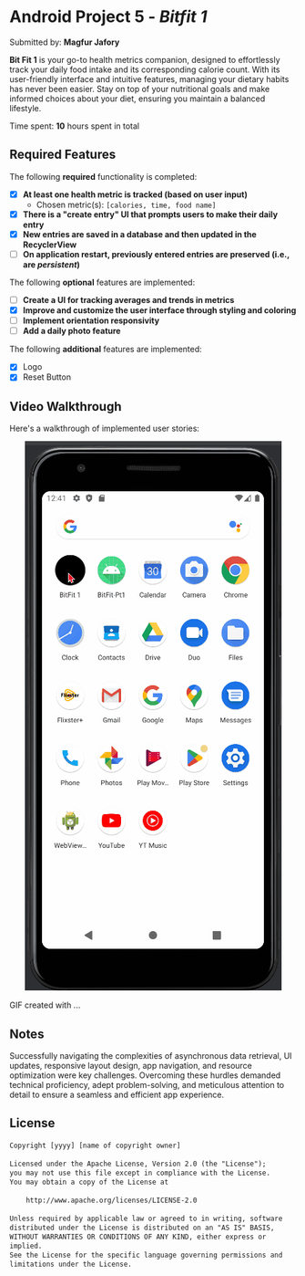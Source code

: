 # Android Project 5 - *Bitfit 1*

Submitted by: **Magfur Jafory**

**Bit Fit 1** is your go-to health metrics companion, designed to effortlessly track your daily food intake and its corresponding calorie count. With its user-friendly interface and intuitive features, managing your dietary habits has never been easier. Stay on top of your nutritional goals and make informed choices about your diet, ensuring you maintain a balanced lifestyle. 



Time spent: **10** hours spent in total

## Required Features

The following **required** functionality is completed:

- [x] **At least one health metric is tracked (based on user input)**
  - Chosen metric(s): `[calories, time, food name]`
- [x] **There is a "create entry" UI that prompts users to make their daily entry**
- [x] **New entries are saved in a database and then updated in the RecyclerView**
- [ ] **On application restart, previously entered entries are preserved (i.e., are *persistent*)**
 
The following **optional** features are implemented:

- [ ] **Create a UI for tracking averages and trends in metrics**
- [x] **Improve and customize the user interface through styling and coloring**
- [ ] **Implement orientation responsivity**
- [ ] **Add a daily photo feature**

The following **additional** features are implemented:

- [x] Logo 
- [x] Reset Button 

## Video Walkthrough

Here's a walkthrough of implemented user stories:

<p align="center">
  <img src="demo.gif" alt="Demo">
</p>



<!-- Replace this with whatever GIF tool you used! -->
GIF created with ...
<!-- Recommended tools:
[Kap](https://getkap.co/) for macOS
[ScreenToGif](https://www.screentogif.com/) for Windows
[peek](https://github.com/phw/peek) for Linux. -->

## Notes


Successfully navigating the complexities of asynchronous data retrieval, UI updates, responsive layout design, app navigation, and resource optimization were key challenges. Overcoming these hurdles demanded technical proficiency, adept problem-solving, and meticulous attention to detail to ensure a seamless and efficient app experience.

## License

    Copyright [yyyy] [name of copyright owner]

    Licensed under the Apache License, Version 2.0 (the "License");
    you may not use this file except in compliance with the License.
    You may obtain a copy of the License at

        http://www.apache.org/licenses/LICENSE-2.0

    Unless required by applicable law or agreed to in writing, software
    distributed under the License is distributed on an "AS IS" BASIS,
    WITHOUT WARRANTIES OR CONDITIONS OF ANY KIND, either express or implied.
    See the License for the specific language governing permissions and
    limitations under the License.